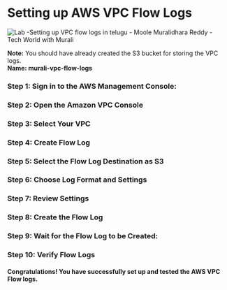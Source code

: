 # Setting up AWS VPC Flow Logs
![Lab -Setting up VPC flow logs in telugu - Moole Muralidhara Reddy - Tech World with Murali](https://github.com/techworldwithmurali/aws-zero-to-hero/blob/main/Day-14/images/Day%2014-Setting%20up%20VPC%20flow%20logs%20-%20Moole%20Muralidhara%20Reddy%20-%20Tech%20World%20with%20Murali.png)

**Note:** You should have already created the S3 bucket for storing the VPC logs.<br>
**Name: murali-vpc-flow-logs**

### Step 1: Sign in to the AWS Management Console:
### Step 2: Open the Amazon VPC Console
### Step 3: Select Your VPC
### Step 4: Create Flow Log
### Step 5: Select the Flow Log Destination as S3
### Step 6: Choose Log Format and Settings
### Step 7: Review Settings
### Step 8: Create the Flow Log
### Step 9: Wait for the Flow Log to be Created:
### Step 10: Verify Flow Logs

#### Congratulations! You have successfully set up and tested the AWS VPC Flow logs.
